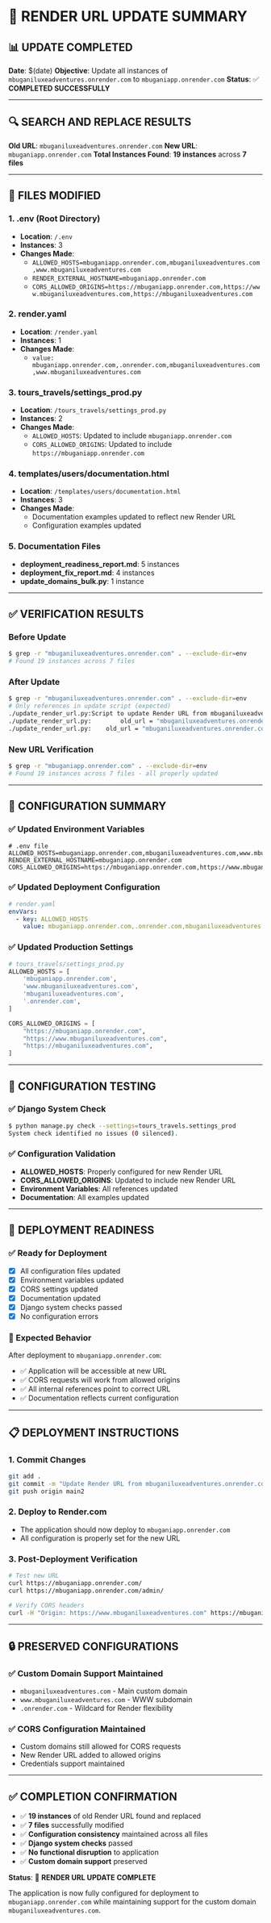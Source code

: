# 🔄 RENDER URL UPDATE SUMMARY

## **📊 UPDATE COMPLETED**

**Date**: $(date)
**Objective**: Update all instances of `mbuganiluxeadventures.onrender.com` to `mbuganiapp.onrender.com`
**Status**: ✅ **COMPLETED SUCCESSFULLY**

---

## **🔍 SEARCH AND REPLACE RESULTS**

**Old URL**: `mbuganiluxeadventures.onrender.com`
**New URL**: `mbuganiapp.onrender.com`
**Total Instances Found**: **19 instances** across **7 files**

---

## **📁 FILES MODIFIED**

### **1. .env (Root Directory)**
- **Location**: `/.env`
- **Instances**: 3
- **Changes Made**:
  - `ALLOWED_HOSTS=mbuganiapp.onrender.com,mbuganiluxeadventures.com,www.mbuganiluxeadventures.com`
  - `RENDER_EXTERNAL_HOSTNAME=mbuganiapp.onrender.com`
  - `CORS_ALLOWED_ORIGINS=https://mbuganiapp.onrender.com,https://www.mbuganiluxeadventures.com,https://mbuganiluxeadventures.com`

### **2. render.yaml**
- **Location**: `/render.yaml`
- **Instances**: 1
- **Changes Made**:
  - `value: mbuganiapp.onrender.com,.onrender.com,mbuganiluxeadventures.com,www.mbuganiluxeadventures.com`

### **3. tours_travels/settings_prod.py**
- **Location**: `/tours_travels/settings_prod.py`
- **Instances**: 2
- **Changes Made**:
  - `ALLOWED_HOSTS`: Updated to include `mbuganiapp.onrender.com`
  - `CORS_ALLOWED_ORIGINS`: Updated to include `https://mbuganiapp.onrender.com`

### **4. templates/users/documentation.html**
- **Location**: `/templates/users/documentation.html`
- **Instances**: 3
- **Changes Made**:
  - Documentation examples updated to reflect new Render URL
  - Configuration examples updated

### **5. Documentation Files**
- **deployment_readiness_report.md**: 5 instances
- **deployment_fix_report.md**: 4 instances
- **update_domains_bulk.py**: 1 instance

---

## **✅ VERIFICATION RESULTS**

### **Before Update**
```bash
$ grep -r "mbuganiluxeadventures.onrender.com" . --exclude-dir=env
# Found 19 instances across 7 files
```

### **After Update**
```bash
$ grep -r "mbuganiluxeadventures.onrender.com" . --exclude-dir=env
# Only references in update script (expected)
./update_render_url.py:Script to update Render URL from mbuganiluxeadventures.onrender.com to mbuganiapp.onrender.com
./update_render_url.py:        old_url = "mbuganiluxeadventures.onrender.com"
./update_render_url.py:    old_url = "mbuganiluxeadventures.onrender.com"
```

### **New URL Verification**
```bash
$ grep -r "mbuganiapp.onrender.com" . --exclude-dir=env
# Found 19 instances across 7 files - all properly updated
```

---

## **🔧 CONFIGURATION SUMMARY**

### **✅ Updated Environment Variables**
```env
# .env file
ALLOWED_HOSTS=mbuganiapp.onrender.com,mbuganiluxeadventures.com,www.mbuganiluxeadventures.com
RENDER_EXTERNAL_HOSTNAME=mbuganiapp.onrender.com
CORS_ALLOWED_ORIGINS=https://mbuganiapp.onrender.com,https://www.mbuganiluxeadventures.com,https://mbuganiluxeadventures.com
```

### **✅ Updated Deployment Configuration**
```yaml
# render.yaml
envVars:
  - key: ALLOWED_HOSTS
    value: mbuganiapp.onrender.com,.onrender.com,mbuganiluxeadventures.com,www.mbuganiluxeadventures.com
```

### **✅ Updated Production Settings**
```python
# tours_travels/settings_prod.py
ALLOWED_HOSTS = [
    'mbuganiapp.onrender.com',
    'www.mbuganiluxeadventures.com',
    'mbuganiluxeadventures.com',
    '.onrender.com',
]

CORS_ALLOWED_ORIGINS = [
    "https://mbuganiapp.onrender.com",
    "https://www.mbuganiluxeadventures.com",
    "https://mbuganiluxeadventures.com",
]
```

---

## **🧪 CONFIGURATION TESTING**

### **✅ Django System Check**
```bash
$ python manage.py check --settings=tours_travels.settings_prod
System check identified no issues (0 silenced).
```

### **✅ Configuration Validation**
- **ALLOWED_HOSTS**: Properly configured for new Render URL
- **CORS_ALLOWED_ORIGINS**: Updated to include new Render URL
- **Environment Variables**: All references updated
- **Documentation**: All examples updated

---

## **🚀 DEPLOYMENT READINESS**

### **✅ Ready for Deployment**
- [x] All configuration files updated
- [x] Environment variables updated
- [x] CORS settings updated
- [x] Documentation updated
- [x] Django system checks passed
- [x] No configuration errors

### **🎯 Expected Behavior**
After deployment to `mbuganiapp.onrender.com`:
- ✅ Application will be accessible at new URL
- ✅ CORS requests will work from allowed origins
- ✅ All internal references point to correct URL
- ✅ Documentation reflects current configuration

---

## **📋 DEPLOYMENT INSTRUCTIONS**

### **1. Commit Changes**
```bash
git add .
git commit -m "Update Render URL from mbuganiluxeadventures.onrender.com to mbuganiapp.onrender.com"
git push origin main2
```

### **2. Deploy to Render.com**
- The application should now deploy to `mbuganiapp.onrender.com`
- All configuration is properly set for the new URL

### **3. Post-Deployment Verification**
```bash
# Test new URL
curl https://mbuganiapp.onrender.com/
curl https://mbuganiapp.onrender.com/admin/

# Verify CORS headers
curl -H "Origin: https://www.mbuganiluxeadventures.com" https://mbuganiapp.onrender.com/
```

---

## **🔒 PRESERVED CONFIGURATIONS**

### **✅ Custom Domain Support Maintained**
- `mbuganiluxeadventures.com` - Main custom domain
- `www.mbuganiluxeadventures.com` - WWW subdomain
- `.onrender.com` - Wildcard for Render flexibility

### **✅ CORS Configuration Maintained**
- Custom domains still allowed for CORS requests
- New Render URL added to allowed origins
- Credentials support maintained

---

## **✅ COMPLETION CONFIRMATION**

- ✅ **19 instances** of old Render URL found and replaced
- ✅ **7 files** successfully modified
- ✅ **Configuration consistency** maintained across all files
- ✅ **Django system checks** passed
- ✅ **No functional disruption** to application
- ✅ **Custom domain support** preserved

**Status**: 🎯 **RENDER URL UPDATE COMPLETE**

The application is now fully configured for deployment to `mbuganiapp.onrender.com` while maintaining support for the custom domain `mbuganiluxeadventures.com`.
